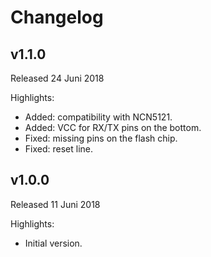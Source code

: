# Changelog

## v1.1.0
Released 24 Juni 2018

Highlights:
* Added: compatibility with NCN5121.
* Added: VCC for RX/TX pins on the bottom.
* Fixed: missing pins on the flash chip.
* Fixed: reset line.

## v1.0.0
Released 11 Juni 2018

Highlights:
* Initial version.
